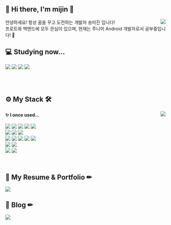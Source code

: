 ## 👋 Hi there, I'm mijin 👋 

<div align="left">
<img align="right" src="https://github-readme-stats.vercel.app/api?username=sju01334&show_icons=true&theme=tokyonight"/>

안녕하세요! 항상 꿈을 꾸고 도전하는 개발자 송미진 입니다!<br>
프로트와 백앤드에 모두 관심이 있으며, 현재는 주니어 Android 개발자로서 공부중입니다! 💛

## 💻 Studying now...

<img src="https://img.shields.io/badge/Kotlin-0095D5?style=flat-square&logo=Kotlin&logoColor=white">
<img src="https://img.shields.io/badge/Android-3DDC84?style=flat-square&logo=Android&logoColor=white">
<img src="https://img.shields.io/badge/JAVA-007396?style=flat-square&logo=java&logoColor=white">
<img src="https://img.shields.io/badge/Algorithm-00BCB4?style=flat-square&logoColor=white">


</div>

<br><br>

## ⚙ My Stack 🛠


<img align="right" src="https://github-readme-stats.vercel.app/api/top-langs/?username=sju01334&theme=dracula&layout=compact&langs_count=10"/>
<div align = "left">

#### ✨ I once used...  <br>
<img src="https://img.shields.io/badge/HTML5-E34F26?style=for-the-badge&logo=HTML5&logoColor=white"/></a>
<img src="https://img.shields.io/badge/CSS3-1572B6?style=for-the-badge&logo=CSS3&logoColor=white"/></a> 
<img src="https://img.shields.io/badge/JavaScript-F7DF1E?style=for-the-badge&logo=JavaScript&logoColor=white">
<img src="https://img.shields.io/badge/jquery-0769AD?style=for-the-badge&logo=jquery&logoColor=white">
<img src="https://img.shields.io/badge/bootstrap-7952B3?style=for-the-badge&logo=bootstrap&logoColor=white">
<br>
<img src="https://img.shields.io/badge/Node.js-339933?style=for-the-badge&logo=Node.js&logoColor=white">
<img src="https://img.shields.io/badge/spring-6DB33F?style=for-the-badge&logo=spring&logoColor=white"> 
<img src="https://img.shields.io/badge/express-000000?style=for-the-badge&logo=express&logoColor=white">
<br>
<img src="https://img.shields.io/badge/oracle-F80000?style=for-the-badge&logo=oracle&logoColor=white"> 
<img src="https://img.shields.io/badge/MySQL-4479A1?style=for-the-badge&logo=mysql&logoColor=white"> 
<img src="https://img.shields.io/badge/mariaDB-003545?style=for-the-badge&logo=mariaDB&logoColor=white"> 
<img src="https://img.shields.io/badge/mongoDB-47A248?style=for-the-badge&logo=MongoDB&logoColor=white">
<img src="https://img.shields.io/badge/firebase-FFCA28?style=for-the-badge&logo=firebase&logoColor=white">
<br>
<img src="https://img.shields.io/badge/linux-FCC624?style=for-the-badge&logo=linux&logoColor=black">
<img src="https://img.shields.io/badge/apache tomcat-F8DC75?style=for-the-badge&logo=apachetomcat&logoColor=white">
<br>
<img src="https://img.shields.io/badge/github-181717?style=for-the-badge&logo=github&logoColor=white">
<img src="https://img.shields.io/badge/git-F05032?style=for-the-badge&logo=git&logoColor=white">

</div>


<br>

## 📃 My Resume & Portfolio ✏

<a href="https://glossy-amaranthus-45d.notion.site/b4efdeaf86a4458bbb40c42d86ca04e0">
 <img src="https://img.shields.io/badge/Notion-000000?style=for-the-badge&logo=Notion&logoColor=white">
 </a>
 
 
 ## 📖 Blog ✏

<a href="https://sju01334.tistory.com">
 <img src="https://img.shields.io/badge/Tistory-F1631B?style=for-the-badge&logo=Tistory&logoColor=white">
 </a>









 

<!--
**sju01334/sju01334** is a ✨ _special_ ✨ repository because its `README.md` (this file) appears on your GitHub profile.

Here are some ideas to get you started:

- 🔭 I’m currently working on ...

- 👯 I’m looking to collaborate on ...
- 🤔 I’m looking for help with ...
- 💬 Ask me about ...
- 📫 How to reach me: ...
- 😄 Pronouns: ...
- ⚡ Fun fact: ...
-->
